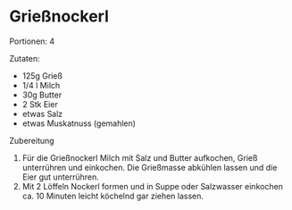 # Grießnockerl

Portionen: 4

Zutaten:

* 125g Grieß
* 1/4 l Milch
* 30g Butter
* 2 Stk Eier
* etwas Salz
* etwas Muskatnuss (gemahlen)

Zubereitung

1) Für die Grießnockerl Milch mit Salz und Butter aufkochen,
   Grieß unterrühren und einkochen. Die Grießmasse abkühlen lassen
   und die Eier gut unterrühren.
2) Mit 2 Löffeln Nockerl formen und in Suppe oder Salzwasser einkochen
   ca. 10 Minuten leicht köchelnd gar ziehen lassen.

